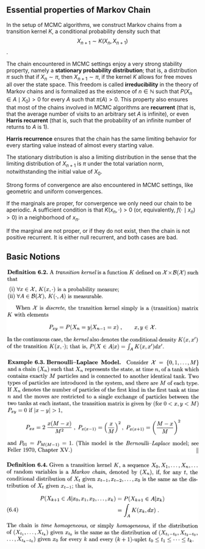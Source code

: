 ## Essential properties of Markov Chain

In the setup of MCMC algorithms, we construct Markov chains from a transition kernel $K$, a conditional probability density such that $$X_{n+1}\sim K(X_n,X_{n+1})$$.

The chain encountered in MCMC settings enjoy a very strong stability property, namely a **stationary probability distribution**; that is, a distribution $\pi$ such that if $X_n\sim\pi$, then $X_{n+1}\sim \pi$, if the kernel $K$ allows for free moves all over the state space. This freedom is called **irreducibility** in the theory of Markov chains and is formalized as the existence of $n\in\mathbb{N}$ such that $P(X_n\in A\mid X_0)>0$ for every $A$ such that $\pi(A)>0$. This property also ensures that most of the chains involved in MCMC algorithms are **recurrent** (that is, that the average number of visits to an arbitrary set $A$ is infinite), or even **Harris recurrent** (that is, such that the probability of an infinite number of returns to $A$ is 1).

**Harris recurrence** ensures that the chain has the same limiting behavior for every starting value instead of almost every starting value.

The stationary distribution is also a limiting distribution in the sense that the limiting distribution of $X_{n+1}$ is $\pi$ under the total variation norm, notwithstanding the initial value of $X_0$.

Strong forms of convergence are also encountered in MCMC settings, like geometric and uniform convergences. 

If the marginals are proper, for convergence we only need our chain to be aperiodic. A sufficient condition is  that $K(x_n,\cdot)>0$ (or, equivalently, $f(\cdot\mid x_n)>0$) in a neighborhood of $x_n$.

If the marginal are not proper, or if they do not exist, then the chain is not positive recurrent. It is either null recurrent, and both cases are bad.

## Basic Notions

![](def6.2.png)

![](ex6.3.png)

![](def6.4.png)

